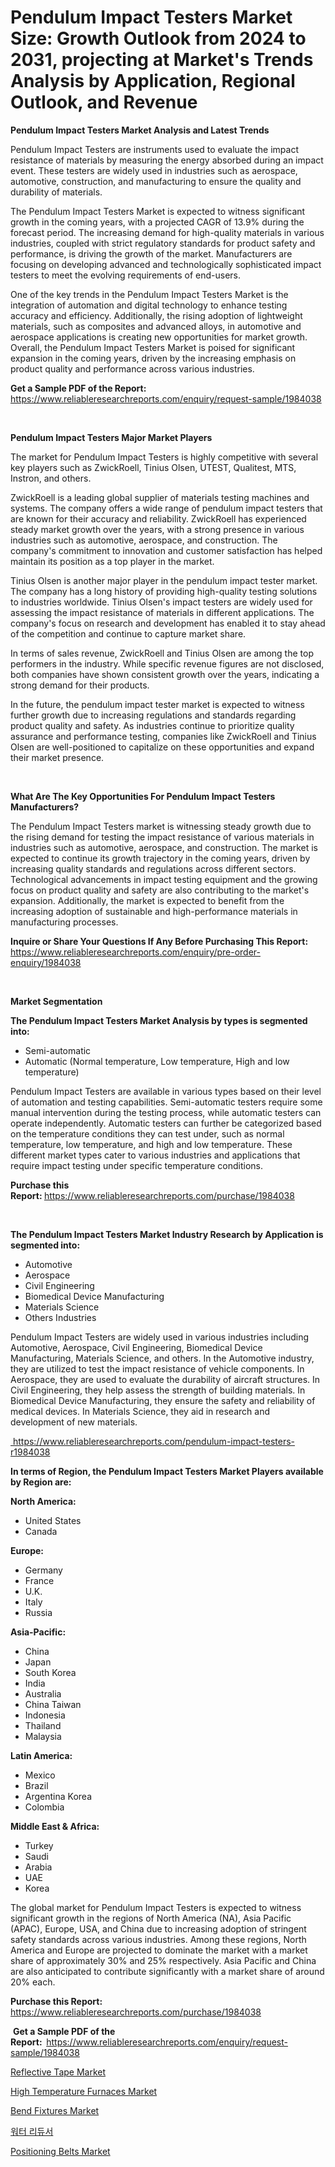 <p><h1>Pendulum Impact Testers Market Size: Growth Outlook from 2024 to 2031, projecting at Market's Trends Analysis by Application, Regional Outlook, and Revenue</h1></p><p><strong>Pendulum Impact Testers Market Analysis and Latest Trends</strong></p>
<p><p>Pendulum Impact Testers are instruments used to evaluate the impact resistance of materials by measuring the energy absorbed during an impact event. These testers are widely used in industries such as aerospace, automotive, construction, and manufacturing to ensure the quality and durability of materials.</p><p>The Pendulum Impact Testers Market is expected to witness significant growth in the coming years, with a projected CAGR of 13.9% during the forecast period. The increasing demand for high-quality materials in various industries, coupled with strict regulatory standards for product safety and performance, is driving the growth of the market. Manufacturers are focusing on developing advanced and technologically sophisticated impact testers to meet the evolving requirements of end-users.</p><p>One of the key trends in the Pendulum Impact Testers Market is the integration of automation and digital technology to enhance testing accuracy and efficiency. Additionally, the rising adoption of lightweight materials, such as composites and advanced alloys, in automotive and aerospace applications is creating new opportunities for market growth. Overall, the Pendulum Impact Testers Market is poised for significant expansion in the coming years, driven by the increasing emphasis on product quality and performance across various industries.</p></p>
<p><strong>Get a Sample PDF of the Report:&nbsp;</strong> <a href="https://www.reliableresearchreports.com/enquiry/request-sample/1984038">https://www.reliableresearchreports.com/enquiry/request-sample/1984038</a></p>
<p>&nbsp;</p>
<p><strong>Pendulum Impact Testers Major Market Players</strong></p>
<p><p>The market for Pendulum Impact Testers is highly competitive with several key players such as ZwickRoell, Tinius Olsen, UTEST, Qualitest, MTS, Instron, and others. </p><p>ZwickRoell is a leading global supplier of materials testing machines and systems. The company offers a wide range of pendulum impact testers that are known for their accuracy and reliability. ZwickRoell has experienced steady market growth over the years, with a strong presence in various industries such as automotive, aerospace, and construction. The company's commitment to innovation and customer satisfaction has helped maintain its position as a top player in the market.</p><p>Tinius Olsen is another major player in the pendulum impact tester market. The company has a long history of providing high-quality testing solutions to industries worldwide. Tinius Olsen's impact testers are widely used for assessing the impact resistance of materials in different applications. The company's focus on research and development has enabled it to stay ahead of the competition and continue to capture market share.</p><p>In terms of sales revenue, ZwickRoell and Tinius Olsen are among the top performers in the industry. While specific revenue figures are not disclosed, both companies have shown consistent growth over the years, indicating a strong demand for their products.</p><p>In the future, the pendulum impact tester market is expected to witness further growth due to increasing regulations and standards regarding product quality and safety. As industries continue to prioritize quality assurance and performance testing, companies like ZwickRoell and Tinius Olsen are well-positioned to capitalize on these opportunities and expand their market presence.</p></p>
<p>&nbsp;</p>
<p><strong>What Are The Key Opportunities For Pendulum Impact Testers Manufacturers?</strong></p>
<p><p>The Pendulum Impact Testers market is witnessing steady growth due to the rising demand for testing the impact resistance of various materials in industries such as automotive, aerospace, and construction. The market is expected to continue its growth trajectory in the coming years, driven by increasing quality standards and regulations across different sectors. Technological advancements in impact testing equipment and the growing focus on product quality and safety are also contributing to the market's expansion. Additionally, the market is expected to benefit from the increasing adoption of sustainable and high-performance materials in manufacturing processes.</p></p>
<p><strong>Inquire or Share Your Questions If Any Before Purchasing This Report:</strong> <a href="https://www.reliableresearchreports.com/enquiry/pre-order-enquiry/1984038">https://www.reliableresearchreports.com/enquiry/pre-order-enquiry/1984038</a></p>
<p>&nbsp;</p>
<p><strong>Market Segmentation</strong></p>
<p><strong>The Pendulum Impact Testers Market Analysis by types is segmented into:</strong></p>
<p><ul><li>Semi-automatic</li><li>Automatic (Normal temperature, Low temperature, High and low temperature)</li></ul></p>
<p><p>Pendulum Impact Testers are available in various types based on their level of automation and testing capabilities. Semi-automatic testers require some manual intervention during the testing process, while automatic testers can operate independently. Automatic testers can further be categorized based on the temperature conditions they can test under, such as normal temperature, low temperature, and high and low temperature. These different market types cater to various industries and applications that require impact testing under specific temperature conditions.</p></p>
<p><strong>Purchase this Report:&nbsp;</strong><a href="https://www.reliableresearchreports.com/purchase/1984038">https://www.reliableresearchreports.com/purchase/1984038</a></p>
<p>&nbsp;</p>
<p><strong>The Pendulum Impact Testers Market Industry Research by Application is segmented into:</strong></p>
<p><ul><li>Automotive</li><li>Aerospace</li><li>Civil Engineering</li><li>Biomedical Device Manufacturing</li><li>Materials Science</li><li>Others Industries</li></ul></p>
<p><p>Pendulum Impact Testers are widely used in various industries including Automotive, Aerospace, Civil Engineering, Biomedical Device Manufacturing, Materials Science, and others. In the Automotive industry, they are utilized to test the impact resistance of vehicle components. In Aerospace, they are used to evaluate the durability of aircraft structures. In Civil Engineering, they help assess the strength of building materials. In Biomedical Device Manufacturing, they ensure the safety and reliability of medical devices. In Materials Science, they aid in research and development of new materials.</p></p>
<p><a href="https://www.reliableresearchreports.com/pendulum-impact-testers-r1984038">&nbsp;https://www.reliableresearchreports.com/pendulum-impact-testers-r1984038</a></p>
<p><strong>In terms of Region, the Pendulum Impact Testers Market Players available by Region are:</strong></p>
<p>
    <p> <strong> North America: </strong>
        <ul>
            <li>United States</li>
            <li>Canada</li>
        </ul>
        </p> 
    <p> <strong> Europe: </strong>
        <ul>
            <li>Germany</li>
            <li>France</li>
            <li>U.K.</li>
            <li>Italy</li>
            <li>Russia</li>
        </ul>
        </p> 
    <p> <strong> Asia-Pacific: </strong>
        <ul>
            <li>China</li>
            <li>Japan</li>
            <li>South Korea</li>
            <li>India</li>
            <li>Australia</li>
            <li>China Taiwan</li>
            <li>Indonesia</li>
            <li>Thailand</li>
            <li>Malaysia</li>
        </ul>
        </p> 
    <p> <strong> Latin America: </strong>
        <ul>
            <li>Mexico</li>
            <li>Brazil</li>
            <li>Argentina Korea</li>
            <li>Colombia</li>
        </ul>
        </p> 
    <p> <strong> Middle East & Africa: </strong>
        <ul>
            <li>Turkey</li>
            <li>Saudi</li>
            <li>Arabia</li>
            <li>UAE</li>
            <li>Korea</li>
        </ul>
    </p>
    </p>
<p><p>The global market for Pendulum Impact Testers is expected to witness significant growth in the regions of North America (NA), Asia Pacific (APAC), Europe, USA, and China due to increasing adoption of stringent safety standards across various industries. Among these regions, North America and Europe are projected to dominate the market with a market share of approximately 30% and 25% respectively. Asia Pacific and China are also anticipated to contribute significantly with a market share of around 20% each.</p></p>
<p><strong>Purchase this Report: </strong><a href="https://www.reliableresearchreports.com/purchase/1984038">https://www.reliableresearchreports.com/purchase/1984038</a></p>
<p>&nbsp;<strong>Get a Sample PDF of the Report:&nbsp;&nbsp;</strong><a href="https://www.reliableresearchreports.com/enquiry/request-sample/1984038">https://www.reliableresearchreports.com/enquiry/request-sample/1984038</a></p>
<p><strong></strong></p>
<p><p><a href="https://issuu.com/reportprime-2/docs/reflective-tape-market-size-2030.pptx">Reflective Tape Market</a></p><p><a href="https://github.com/joannesouthgate/Market-Research-Report-List-2/blob/main/high-temperature-furnaces-market.md">High Temperature Furnaces Market</a></p><p><a href="https://github.com/wwwkeltoum/Market-Research-Report-List-2/blob/main/bend-fixtures-market.md">Bend Fixtures Market</a></p><p><a href="https://github.com/FelipeGrrady654556/Market-Research-Report-List-1/blob/main/316983625546.md">워터 리듀서</a></p><p><a href="https://issuu.com/reportprime-2/docs/positioning-belts-market-size-2030.pptx">Positioning Belts Market</a></p></p>